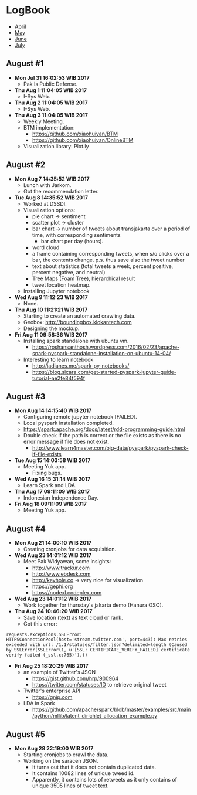 LogBook
=======
- [April](https://github.com/gtrdp/twitter-clustering/blob/master/LogBook/00-april.md)
- [May](https://github.com/gtrdp/twitter-clustering/blob/master/LogBook/01-may.md)
- [June](https://github.com/gtrdp/twitter-clustering/blob/master/LogBook/02-june.md)
- [July](https://github.com/gtrdp/twitter-clustering/blob/master/LogBook/03-july.md)

August #1
---------
- **Mon Jul 31 16:02:53 WIB 2017**
	- Pak Is Public Defense.
- **Thu Aug  1 11:04:05 WIB 2017**
	- I-Sys Web.
- **Thu Aug  2 11:04:05 WIB 2017**
	- I-Sys Web.
- **Thu Aug  3 11:04:05 WIB 2017**
	- Weekly Meeting.
	- BTM implementation:
		- https://github.com/xiaohuiyan/BTM
		- https://github.com/xiaohuiyan/OnlineBTM
	- Visualization library: Plot.ly

August #2
---------
- **Mon Aug  7 14:35:52 WIB 2017**
	- Lunch with Jarkom.
	- Got the recommendation letter.
- **Tue Aug  8 14:35:52 WIB 2017**
	- Worked at DSSDI.
	- Visualization options:
		- pie chart -> sentiment 
		- scatter plot -> cluster
		- bar chart -> number of tweets about transjakarta over a period of time, with corresponding sentiments
			- bar chart per day (hours).
		- word cloud
		- a frame containing corresponding tweets, when s/o clicks over a bar, the contents change. p.s. thus save also the tweet number
		- text about statistics (total tweets a week, percent positive, percent negative, and neutral)
		- Tree Maps (Foam Tree), hierarchical result
		- tweet location heatmap.
	- Installing Jupyter notebook
- **Wed Aug  9 11:12:23 WIB 2017**
	- None.
- **Thu Aug 10 11:21:21 WIB 2017**
	- Starting to create an automated crawling data.
	- Geobox: http://boundingbox.klokantech.com
	- Designing the mockup.
- **Fri Aug 11 09:58:36 WIB 2017**
	- Installing spark standalone with ubuntu vm.
		- https://roshansanthosh.wordpress.com/2016/02/23/apache-spark-pyspark-standalone-installation-on-ubuntu-14-04/
	- Interesting to learn notebook
		- http://jadianes.me/spark-py-notebooks/
		- https://blog.sicara.com/get-started-pyspark-jupyter-guide-tutorial-ae2fe84f594f

August #3
---------
- **Mon Aug 14 14:15:40 WIB 2017**
	- Configuring remote jupyter notebook [FAILED].
	- Local pyspark installation completed.
	- https://spark.apache.org/docs/latest/rdd-programming-guide.html
	- Double check if the path is correct or the file exists as there is no error message if file does not exist.
		- http://www.learn4master.com/big-data/pyspark/pyspark-check-if-file-exists
- **Tue Aug 15 14:03:58 WIB 2017**
	- Meeting Yuk app.
		- Fixing bugs.
- **Wed Aug 16 15:31:14 WIB 2017**
	- Learn Spark and LDA.
- **Thu Aug 17 09:11:09 WIB 2017**
	- Indonesian Independence Day.
- **Fri Aug 18 09:11:09 WIB 2017**
	- Meeting Yuk app.

August #4
---------
- **Mon Aug 21 14:00:10 WIB 2017**
	- Creating cronjobs for data acquisition.
- **Wed Aug 23 14:01:12 WIB 2017**
	- Meet Pak Widyawan, some insights:
		- http://www.trackur.com
		- http://www.ebdesk.com
		- http://keyhole.co -> very nice for visualization
		- https://gephi.org
		- https://nodexl.codeplex.com
- **Wed Aug 23 14:01:12 WIB 2017**
	- Work together for thursday's jakarta demo (Hanura OSO).
- **Thu Aug 24 10:46:20 WIB 2017**
	- Save location (text) as text cloud or rank.
	- Got this error:

```
requests.exceptions.SSLError: HTTPSConnectionPool(host='stream.twitter.com', port=443): Max retries exceeded with url: /1.1/statuses/filter.json?delimited=length (Caused by SSLError(SSLError(1, u'[SSL: CERTIFICATE_VERIFY_FAILED] certificate verify failed (_ssl.c:765)'),))
```
- **Fri Aug 25 18:20:29 WIB 2017**
	- an example of Twitter's JSON
		- https://gist.github.com/hrp/900964
		- https://twitter.com/statuses/ID to retrieve original tweet
	- Twitter's enterprise API
		- https://gnip.com
	- LDA in Spark
		- https://github.com/apache/spark/blob/master/examples/src/main/python/mllib/latent_dirichlet_allocation_example.py

August #5
---------
- **Mon Aug 28 22:19:00 WIB 2017**
	- Starting cronjobs to crawl the data.
	- Working on the saracen JSON.
		- It turns out that it does not contain duplicated data.
		- It contains 10082 lines of unique tweed id.
		- Apparently, it contains lots of retweets as it only contains of unique 3505 lines of tweet text.